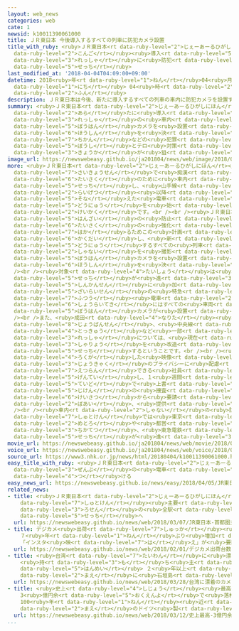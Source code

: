 ```yaml
---
layout: web_news
categories: web
cate: 1
newsid: k10011390061000
title: ＪＲ東日本 今後導入するすべての列車に防犯カメラ設置
title_with_ruby: <ruby>ＪＲ東日本<rt data-ruby-level="2">じぇーあーるひがしにほん</rt></ruby> <ruby>今後<rt
  data-ruby-level="2">こんご</rt></ruby><ruby>導入<rt data-ruby-level="5">どうにゅう</rt></ruby>するすべての<ruby>列車<rt
  data-ruby-level="3">れっしゃ</rt></ruby>に<ruby>防犯<rt data-ruby-level="5">ぼうはん</rt></ruby>カメラ<ruby>設置<rt
  data-ruby-level="5">せっち</rt></ruby>
last_modified_at: '2018-04-04T04:09:00+09:00'
datetime: 2018<ruby>年<rt data-ruby-level="1">ねん</rt></ruby>04<ruby>月<rt data-ruby-level="1">がつ</rt></ruby>04<ruby>日<rt
  data-ruby-level="1">にち</rt></ruby> 04<ruby>時<rt data-ruby-level="2">じ</rt></ruby>09<ruby>分<rt
  data-ruby-level="2">ふん</rt></ruby>
description: ＪＲ東日本は今後、新たに導入するすべての列車の車内に防犯カメラを設置する方針を決めました。痴漢などの犯罪防止とテロ対策の強化が狙いです。
summary: <ruby>ＪＲ東日本<rt data-ruby-level="2">じぇーあーるひがしにほん</rt></ruby>は<ruby>今後<rt data-ruby-level="2">こんご</rt></ruby>、<ruby>新<rt
  data-ruby-level="2">あら</rt></ruby>たに<ruby>導入<rt data-ruby-level="5">どうにゅう</rt></ruby>するすべての<ruby>列車<rt
  data-ruby-level="3">れっしゃ</rt></ruby>の<ruby>車内<rt data-ruby-level="2">しゃない</rt></ruby>に<ruby>防犯<rt
  data-ruby-level="5">ぼうはん</rt></ruby>カメラを<ruby>設置<rt data-ruby-level="5">せっち</rt></ruby>する<ruby>方針<rt
  data-ruby-level="6">ほうしん</rt></ruby>を<ruby>決<rt data-ruby-level="3">き</rt></ruby>めました。<ruby>痴漢<rt
  data-ruby-level="7">ちかん</rt></ruby>などの<ruby>犯罪<rt data-ruby-level="5">はんざい</rt></ruby><ruby>防止<rt
  data-ruby-level="5">ぼうし</rt></ruby>とテロ<ruby>対策<rt data-ruby-level="6">たいさく</rt></ruby>の<ruby>強化<rt
  data-ruby-level="3">きょうか</rt></ruby>が<ruby>狙<rt data-ruby-level="7">ねら</rt></ruby>いです。
image_url: https://newswebeasy.github.io/ja201804/news/web/image/2018/04/04/K10011390061_1804040439_1804040443_01_03.jpg
more: <ruby>ＪＲ東日本<rt data-ruby-level="2">じぇーあーるひがしにほん</rt></ruby>は、９<ruby>年前<rt data-ruby-level="2">ねんまえ</rt></ruby>から<ruby>埼京線<rt
  data-ruby-level="7">さいきょうせん</rt></ruby>で<ruby>痴漢<rt data-ruby-level="7">ちかん</rt></ruby><ruby>対策<rt
  data-ruby-level="6">たいさく</rt></ruby>のために<ruby>車内<rt data-ruby-level="2">しゃない</rt></ruby>にカメラを<ruby>設置<rt
  data-ruby-level="5">せっち</rt></ruby>し、<ruby>山手線<rt data-ruby-level="2">やまてせん</rt></ruby>でも<ruby>来月<rt
  data-ruby-level="2">らいげつ</rt></ruby><ruby>以降<rt data-ruby-level="6">いこう</rt></ruby>、カメラを<ruby>備<rt
  data-ruby-level="5">そな</rt></ruby>えた<ruby>電車<rt data-ruby-level="2">でんしゃ</rt></ruby>の<ruby>導入<rt
  data-ruby-level="5">どうにゅう</rt></ruby>を<ruby>始<rt data-ruby-level="3">はじ</rt></ruby>める<ruby>計画<rt
  data-ruby-level="2">けいかく</rt></ruby>です。<br /><br /><ruby>ＪＲ東日本<rt data-ruby-level="2">じぇーあーるひがしにほん</rt></ruby>は<ruby>犯罪<rt
  data-ruby-level="5">はんざい</rt></ruby>の<ruby>防止<rt data-ruby-level="5">ぼうし</rt></ruby>やテロ<ruby>対策<rt
  data-ruby-level="6">たいさく</rt></ruby>の<ruby>強化<rt data-ruby-level="3">きょうか</rt></ruby>を<ruby>図<rt
  data-ruby-level="7">はか</rt></ruby>るためこの<ruby>計画<rt data-ruby-level="2">けいかく</rt></ruby>を<ruby>拡大<rt
  data-ruby-level="6">かくだい</rt></ruby>し、<ruby>新<rt data-ruby-level="2">あら</rt></ruby>たに<ruby>導入<rt
  data-ruby-level="5">どうにゅう</rt></ruby>するすべての<ruby>列車<rt data-ruby-level="3">れっしゃ</rt></ruby>に、<ruby>車内<rt
  data-ruby-level="2">しゃない</rt></ruby>を<ruby>撮影<rt data-ruby-level="7">さつえい</rt></ruby>する<ruby>防犯<rt
  data-ruby-level="5">ぼうはん</rt></ruby>カメラを<ruby>設置<rt data-ruby-level="5">せっち</rt></ruby>する<ruby>方針<rt
  data-ruby-level="6">ほうしん</rt></ruby>を<ruby>決<rt data-ruby-level="3">き</rt></ruby>めました。<br
  /><br /><ruby>対象<rt data-ruby-level="4">たいしょう</rt></ruby>は<ruby>現在<rt data-ruby-level="5">げんざい</rt></ruby>、<ruby>設置<rt
  data-ruby-level="5">せっち</rt></ruby>が<ruby>進<rt data-ruby-level="3">すす</rt></ruby>められている<ruby>新幹線<rt
  data-ruby-level="5">しんかんせん</rt></ruby>に<ruby>加<rt data-ruby-level="4">くわ</rt></ruby>え、<ruby>在来線<rt
  data-ruby-level="5">ざいらいせん</rt></ruby>の<ruby>特急<rt data-ruby-level="4">とっきゅう</rt></ruby>や<ruby>普通<rt
  data-ruby-level="7">ふつう</rt></ruby><ruby>電車<rt data-ruby-level="2">でんしゃ</rt></ruby>などで、<ruby>将来的<rt
  data-ruby-level="6">しょうらいてき</rt></ruby>にはすべての<ruby>車両<rt data-ruby-level="3">しゃりょう</rt></ruby>に<ruby>防犯<rt
  data-ruby-level="5">ぼうはん</rt></ruby>カメラが<ruby>設置<rt data-ruby-level="5">せっち</rt></ruby>されることになります。<br
  /><br />また、<ruby>成田<rt data-ruby-level="4">なりた</rt></ruby><ruby>エクスプレス<rt data-ruby-level="4">えくすぷれす</rt></ruby>や<ruby>常磐線<rt
  data-ruby-level="8">じょうばんせん</rt></ruby>、<ruby>中央線<rt data-ruby-level="3">ちゅうおうせん</rt></ruby>の<ruby>特急<rt
  data-ruby-level="4">とっきゅう</rt></ruby>など<ruby>一部<rt data-ruby-level="3">いちぶ</rt></ruby>の<ruby>列車<rt
  data-ruby-level="3">れっしゃ</rt></ruby>については、<ruby>現在<rt data-ruby-level="5">げんざい</rt></ruby>の<ruby>車両<rt
  data-ruby-level="3">しゃりょう</rt></ruby>を<ruby>改造<rt data-ruby-level="5">かいぞう</rt></ruby>してカメラを<ruby>設置<rt
  data-ruby-level="5">せっち</rt></ruby>するということです。<br /><br /><ruby>ＪＲ東日本<rt data-ruby-level="2">じぇーあーるひがしにほん</rt></ruby>によりますと、<ruby>録画<rt
  data-ruby-level="4">ろくが</rt></ruby>した<ruby>映像<rt data-ruby-level="6">えいぞう</rt></ruby>は<ruby>乗客<rt
  data-ruby-level="3">じょうきゃく</rt></ruby>のプライバシーに<ruby>配慮<rt data-ruby-level="7">はいりょ</rt></ruby>して<ruby>閲覧<rt
  data-ruby-level="7">えつらん</rt></ruby>できる<ruby>社員<rt data-ruby-level="3">しゃいん</rt></ruby>を<ruby>限定<rt
  data-ruby-level="5">げんてい</rt></ruby>し、１<ruby>週間<rt data-ruby-level="2">しゅうかん</rt></ruby><ruby>程度<rt
  data-ruby-level="5">ていど</rt></ruby>で<ruby>上書<rt data-ruby-level="2">うわが</rt></ruby>きされますが、<ruby>事件<rt
  data-ruby-level="5">じけん</rt></ruby>の<ruby>捜査<rt data-ruby-level="7">そうさ</rt></ruby>などで<ruby>警察<rt
  data-ruby-level="6">けいさつ</rt></ruby>から<ruby>要請<rt data-ruby-level="7">ようせい</rt></ruby>があった<ruby>場合<rt
  data-ruby-level="2">ばあい</rt></ruby>、<ruby>提供<rt data-ruby-level="6">ていきょう</rt></ruby>することもあるということです。<br
  /><br /><ruby>車内<rt data-ruby-level="2">しゃない</rt></ruby>の<ruby>防犯<rt data-ruby-level="5">ぼうはん</rt></ruby>カメラをめぐっては、<ruby>首都圏<rt
  data-ruby-level="7">しゅとけん</rt></ruby>では<ruby>東京<rt data-ruby-level="2">とうきょう</rt></ruby><ruby>メトロ<rt
  data-ruby-level="2">めとろ</rt></ruby>や<ruby>都営<rt data-ruby-level="5">とえい</rt></ruby><ruby>地下鉄<rt
  data-ruby-level="3">ちかてつ</rt></ruby>、<ruby>東急電鉄<rt data-ruby-level="3">とうきゅうでんてつ</rt></ruby>などでも<ruby>設置<rt
  data-ruby-level="5">せっち</rt></ruby>が<ruby>進<rt data-ruby-level="3">すす</rt></ruby>められています。
movie_url: https://newswebeasy.github.io/ja201804/news/web/movie/2018/04/04/k10011390061_201804040439_201804040443.mp4
voice_url: https://newswebeasy.github.io/ja201804/news/web/voice/2018/04/04/k10011390061_201804040439_201804040443.mp3
source_url: https://www3.nhk.or.jp/news/html/20180404/k10011390061000.html
easy_title_with_ruby: <ruby>ＪＲ東日本<rt data-ruby-level="2">じぇーあーるひがしにほん</rt></ruby>がこれからつくる<ruby>全部<rt
  data-ruby-level="3">ぜんぶ</rt></ruby>の<ruby>電車<rt data-ruby-level="2">でんしゃ</rt></ruby>にカメラを<ruby>付<rt
  data-ruby-level="4">つ</rt></ruby>ける
easy_news_url: https://newswebeasy.github.io/news/easy/2018/04/05/JR東日本がこれからつくる全部の電車にカメラを付ける
related_news:
- title: <ruby>ＪＲ東日本<rt data-ruby-level="2">じぇーあーるひがしにほん</rt></ruby> <ruby>首都圏<rt
    data-ruby-level="7">しゅとけん</rt></ruby><ruby>主要<rt data-ruby-level="4">しゅよう</rt></ruby><ruby>路線<rt
    data-ruby-level="3">ろせん</rt></ruby>の<ruby>全駅<rt data-ruby-level="3">ぜんえき</rt></ruby>にホームドア<ruby>設置<rt
    data-ruby-level="5">せっち</rt></ruby>へ
  url: https://newswebeasy.github.io/news/web/2018/03/07/JR東日本-首都圏主要路線の全駅にホームドア設置へ
- title: デジカメ<ruby>出荷<rt data-ruby-level="7">しゅっか</rt></ruby><ruby>台数<rt data-ruby-level="2">だいすう</rt></ruby>
    ７<ruby>年<rt data-ruby-level="1">ねん</rt></ruby>ぶり<ruby>増加<rt data-ruby-level="5">ぞうか</rt></ruby>
    「インスタ<ruby>映<rt data-ruby-level="7">は</rt></ruby>え」が<ruby>要因<rt data-ruby-level="5">よういん</rt></ruby>か
  url: https://newswebeasy.github.io/news/web/2018/02/01/デジカメ出荷台数-7年ぶり増加-インスタ映えが要因か
- title: <ruby>台湾<rt data-ruby-level="7">たいわん</rt></ruby>に<ruby>漂着<rt data-ruby-level="7">ひょうちゃく</rt></ruby>のカメラ
    <ruby>持<rt data-ruby-level="3">も</rt></ruby>ち<ruby>主<rt data-ruby-level="3">ぬし</rt></ruby>が<ruby>判明<rt
    data-ruby-level="5">はんめい</rt></ruby> ２<ruby>年以上<rt data-ruby-level="4">ねんいじょう</rt></ruby><ruby>前<rt
    data-ruby-level="2">まえ</rt></ruby>に<ruby>石垣島<rt data-ruby-level="7">いしがきじま</rt></ruby>でなくす
  url: https://newswebeasy.github.io/news/web/2018/03/28/台湾に漂着のカメラ-持ち主が判明-2年以上前に石垣島でなくす
- title: <ruby>史上<rt data-ruby-level="4">しじょう</rt></ruby><ruby>最高<rt data-ruby-level="4">さいこう</rt></ruby>
    3<ruby>億円余<rt data-ruby-level="5">おくえんよ</rt></ruby>で<ruby>落札<rt data-ruby-level="4">らくさつ</rt></ruby>
    100<ruby>年<rt data-ruby-level="1">ねん</rt></ruby><ruby>近<rt data-ruby-level="2">ちか</rt></ruby>く<ruby>前<rt
    data-ruby-level="2">まえ</rt></ruby>のドイツ<ruby>製<rt data-ruby-level="5">せい</rt></ruby>カメラ
  url: https://newswebeasy.github.io/news/web/2018/03/12/史上最高-3億円余で落札-100年近く前のドイツ製カメラ
...
```

